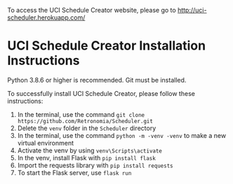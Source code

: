 To access the UCI Schedule Creator website, please go to http://uci-scheduler.herokuapp.com/

<h1>UCI Schedule Creator Installation Instructions</h1>

Python 3.8.6 or higher is recommended. Git must be installed.

To successfully install UCI Schedule Creator, please follow these instructions:
1. In the terminal, use the command `git clone https://github.com/Retronomia/Scheduler.git`
2. Delete the `venv` folder in the `Scheduler` directory
3. In the terminal, use the command `python -m -venv -venv` to make a new virtual environment
4. Activate the venv by using `venv\Scripts\activate`
5. In the venv, install Flask with `pip install flask`
5. Import the requests library with `pip install requests`
6. To start the Flask server, use `flask run`
